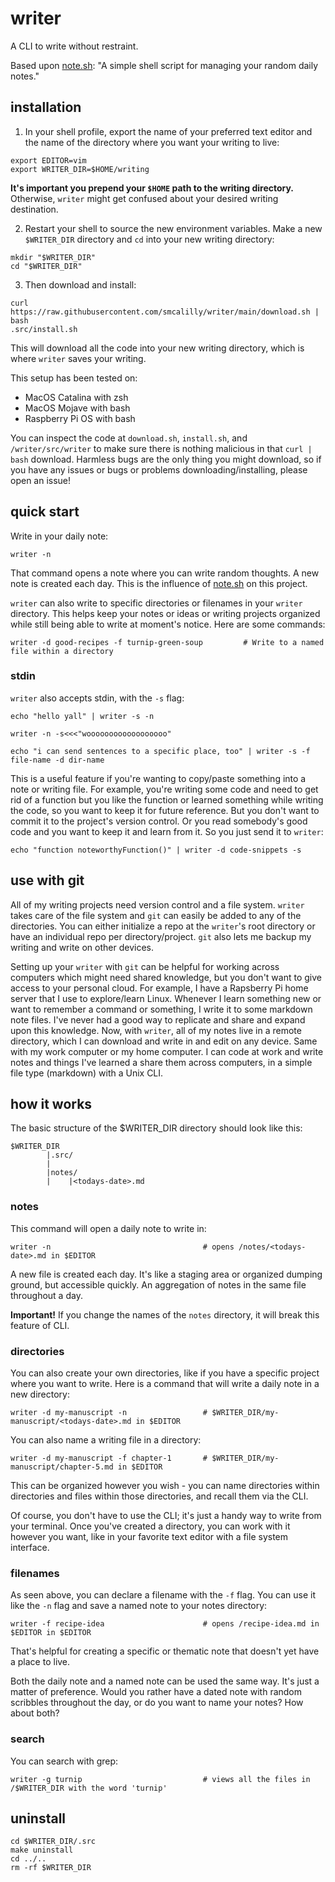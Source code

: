 # writer
A CLI to write without restraint. 

Based upon [note.sh](https://github.com/hachibu/note.sh): "A simple shell script for managing your random daily notes."

## installation
1. In your shell profile, export the name of your preferred text editor and the name of the directory where you want your writing to live:
```
export EDITOR=vim
export WRITER_DIR=$HOME/writing
```
**It's important you prepend your `$HOME` path to the writing directory.** Otherwise, `writer` might get confused about your desired writing destination.

2. Restart your shell to source the new environment variables. Make a new `$WRITER_DIR` directory and `cd` into your new writing directory:
```
mkdir "$WRITER_DIR"
cd "$WRITER_DIR"
```

3. Then download and install:
```
curl https://raw.githubusercontent.com/smcalilly/writer/main/download.sh | bash
.src/install.sh
```

This will download all the code into your new writing directory, which is where `writer` saves your writing. 

This setup has been tested on: 
- MacOS Catalina with zsh 
- MacOS Mojave with bash
- Raspberry Pi OS with bash

You can inspect the code at `download.sh`, `install.sh`, and `/writer/src/writer` to make sure there is nothing malicious in that `curl | bash` download. Harmless bugs are the only thing you might download, so if you have any issues or bugs or problems downloading/installing, please open an issue!

## quick start
Write in your daily note:
```
writer -n
```
That command opens a note where you can write random thoughts. A new note is created each day. This is the influence of [note.sh](https://github.com/hachibu/note.sh) on this project.

`writer` can also write to specific directories or filenames in your `writer` directory. This helps keep your notes or ideas or writing projects organized while still being able to write at moment's notice. Here are some commands:
```
writer -d good-recipes -f turnip-green-soup         # Write to a named file within a directory
```

### stdin
`writer` also accepts stdin, with the `-s` flag:
```
echo "hello yall" | writer -s -n

writer -n -s<<<"woooooooooooooooooo" 

echo "i can send sentences to a specific place, too" | writer -s -f file-name -d dir-name
```

This is a useful feature if you're wanting to copy/paste something into a note or writing file. For example, you're writing some code and need to get rid of a function but you like the function or learned something while writing the code, so you want to keep it for future reference. But you don't want to commit it to the project's version control. Or you read somebody's good code and you want to keep it and learn from it. So you just send it to `writer`:
```
echo "function noteworthyFunction()" | writer -d code-snippets -s
```

## use with git
All of my writing projects need version control and a file system. `writer` takes care of the file system and `git` can easily be added to any of the directories. You can either initialize a repo at the `writer`'s root directory or have an individual repo per directory/project. `git` also lets me backup my writing and write on other devices. 

Setting up your `writer` with `git` can be helpful for working across computers which might need shared knowledge, but you don't want to give access to your personal cloud. For example, I have a Rapsberry Pi home server that I use to explore/learn Linux. Whenever I learn something new or want to remember a command or something, I write it to some markdown note files. I've never had a good way to replicate and share and expand upon this knowledge. Now, with `writer`, all of my notes live in a remote directory, which I can download and write in and edit on any device. Same with my work computer or my home computer. I can code at work and write notes and things I've learned a share them across computers, in a simple file type (markdown) with a Unix CLI.

## how it works
The basic structure of the $WRITER_DIR directory should look like this:

```
$WRITER_DIR
        |.src/
        |
        |notes/
        |    |<todays-date>.md
```

### notes
This command will open a daily note to write in:
``` 
writer -n                                  # opens /notes/<todays-date>.md in $EDITOR 
```

A new file is created each day. It's like a staging area or organized dumping ground, but accessible quickly. An aggregation of notes in the same file throughout a day.  

**Important!** If you change the names of the `notes` directory, it will break this feature of CLI.


### directories
You can also create your own directories, like if you have a specific project where you want to write. Here is a command that will write a daily note in a new directory:
```
writer -d my-manuscript -n                 # $WRITER_DIR/my-manuscript/<todays-date>.md in $EDITOR
```

You can also name a writing file in a directory:
```
writer -d my-manuscript -f chapter-1       # $WRITER_DIR/my-manuscript/chapter-5.md in $EDITOR
```
This can be organized however you wish - you can name directories within directories and files within those directories, and recall them via the CLI.

Of course, you don't have to use the CLI; it's just a handy way to write from your terminal. Once you've created a directory, you can work with it however you want, like in your favorite text editor with a file system interface.

### filenames
As seen above, you can declare a filename with the `-f` flag. You can use it like the `-n` flag and save a named note to your notes directory:
```
writer -f recipe-idea                      # opens /recipe-idea.md in $EDITOR in $EDITOR
```

That's helpful for creating a specific or thematic note that doesn't yet have a place to live.

Both the daily note and a named note can be used the same way. It's just a matter of preference.
Would you rather have a dated note with random scribbles throughout the day, or do you want to name your notes? How about both?
 

### search

You can search with grep:
```
writer -g turnip                           # views all the files in /$WRITER_DIR with the word 'turnip'
```


## uninstall
```
cd $WRITER_DIR/.src
make uninstall
cd ../..
rm -rf $WRITER_DIR
```
